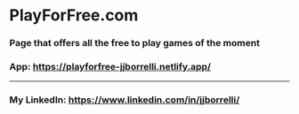 # PlayForFree.com

### Page that offers all the free to play games of the moment

### App: https://playforfree-jjborrelli.netlify.app/
---
### My LinkedIn: https://www.linkedin.com/in/jjborrelli/
